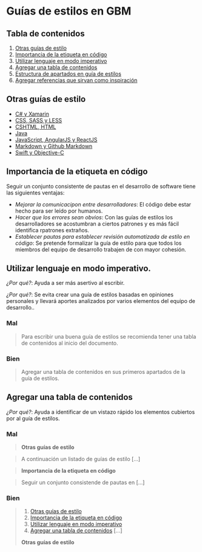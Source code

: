 # Guías de estilos en GBM

## Tabla de contenidos

1. [Otras guías de estilo](#otras-guías-de-estilo)
1. [Importancia de la etiqueta en código](#importancia-de-la-etiqueta-en-código)
1. [Utilizar lenguaje en modo imperativo](#utilizar-lenguaje-en-modo-imperativo)
1. [Agregar una tabla de contenidos](#agregar-una-tabla-de-contenidos)
1. [Estructura de apartados en guía de estilos](#estructura-de-apartados-en-guía-de-estilos)
1. [Agregar referencias que sirvan como inspiración](#agregar-referencias-que-sirvan-como-inspiración)

## Otras guías de estilo

 - [C# y Xamarin](c-sharp/)
 - [CSS, SASS y LESS](css/)
 - [CSHTML, HTML](cshtml/)
 - [Java](java/)
 - [JavaScript, AngularJS y ReactJS](js/)
 - [Markdown y Github Markdown](md/)
 - [Swift y Objective-C](swift/)

## Importancia de la etiqueta en código

Seguir un conjunto consistente de pautas en el desarrollo de software tiene las siguientes ventajas:
 
 - *Mejorar la comunicacipon entre desarrolladores*: El código debe estar hecho para ser leído por humanos.
 - *Hacer que los errores sean obvios*: Con las guías de estilos los desarrolladores se acostumbran a ciertos patrones y es más fácil identifica rpatrones extraños.
 - *Establecer pautas para establecer revisión automatizada de estilo en código*: Se pretende formalizar la guía de estilo para que todos los miembros del equipo de desarrollo trabajen de con mayor cohesión.
 
## Utilizar lenguaje en modo imperativo.
 
 *¿Por qué?*: Ayuda a ser más asertivo al escribir.
 
 *¿Por qué?*: Se evita crear una guía de estilos basadas en opiniones personales y llevará aportes analizados por varios elementos del equipo de desarrollo..
 
### Mal
 > Para escribir una buena guía de estilos se recomienda tener una tabla de contenidos al inicio del documento. 
  
### Bien
 > Agregar una tabla de contenidos en sus primeros apartados de la guía de estilos. 


## Agregar una tabla de contenidos
   
 *¿Por qué?*: Ayuda a identificar de un vistazo rápido los elementos cubiertos por al guía de estilos.
   
### Mal
 > __Otras guías de estilo__ 
 
 > A continuación un listado de guías de estilo [...]
 
 > __Importancia de la etiqueta en código__
 
 > Seguir un conjunto consistende de pautas en [...]
    
### Bien
 > 1. [Otras guías de estilo](#otras-guías-de-estilo)
 > 1. [Importancia de la etiqueta en código](#importancia-de-la-etiqueta-en-código)
 > 1. [Utilizar lenguaje en modo imperativo](#utilizar-lenguaje-en-modo-imperativo)
 > 1. [Agregar una tabla de contenidos](#agregar-una-tabla-de-contenidos)
 > [...]
 >
 > __Otras guías de estilo__